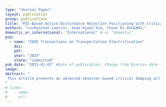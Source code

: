 ```yaml
---
type: "Journal Paper"
layout: publication
group: publications
title: "PZC-Based Active Disturbance Rejection Positioning with Critical Damped Performance for Servo Drive Applications"
authors: "<u>Hyochan Lee</u>, Seok-Kyoon Kim, Choon Ki Ahn&#42;"
domestic_or_international: "International" # or "domestic"
pub: 
  - name: "IEEE Transactions on Transportation Electrification"
    doi: 
    pdf: 
    year: "2025"
    state: "submitted"
pub_date: "2025-01-01" #Date of publication. Change from Biorxiv date to Journal date once accepted
image:
abstract: "
 This article presents an advanced observer-based critical damping active disturbance rejection control (ADRC) technique for servo drive positioning applications that leverages the pole-zero cancellation (PZC) property to reduce the system model dependence. Unlike the conventional ADRC technique, the proposed technique offers two major contributions: (a) a model-free observer to extract the speed information from a discontinuous position measurement, ensuring diagonalized estimation error dynamics, and (b) the incorporation of integral action into the ADRC loop, preserving the desired critically damped closed-loop behavior via PZC. The experimental study confirms the closed-loop improvements of the proposed technique via a 500-W servo drive and compares it with that of the conventional ADRC technique.
"
# links:
#   - name: 
#     url: 
---
```

